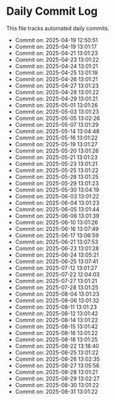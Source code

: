 # Daily Commit Log

This file tracks automated daily commits.

- Commit on: 2025-04-19 12:50:51
- Commit on: 2025-04-19 13:01:17
- Commit on: 2025-04-21 13:01:23
- Commit on: 2025-04-23 13:01:22
- Commit on: 2025-04-24 13:01:21
- Commit on: 2025-04-25 13:01:19
- Commit on: 2025-04-26 13:01:21
- Commit on: 2025-04-27 13:01:23
- Commit on: 2025-04-28 13:01:22
- Commit on: 2025-04-29 13:01:21
- Commit on: 2025-05-01 13:01:26
- Commit on: 2025-05-03 13:01:23
- Commit on: 2025-05-05 13:02:26
- Commit on: 2025-05-07 13:01:29
- Commit on: 2025-05-14 13:04:48
- Commit on: 2025-05-16 13:01:22
- Commit on: 2025-05-19 13:01:27
- Commit on: 2025-05-20 13:01:26
- Commit on: 2025-05-21 13:01:23
- Commit on: 2025-05-23 13:01:21
- Commit on: 2025-05-25 13:01:22
- Commit on: 2025-05-28 13:01:25
- Commit on: 2025-05-29 13:01:23
- Commit on: 2025-05-30 13:04:19
- Commit on: 2025-06-03 13:01:22
- Commit on: 2025-06-04 13:01:23
- Commit on: 2025-06-05 13:01:44
- Commit on: 2025-06-06 13:01:39
- Commit on: 2025-06-10 13:01:26
- Commit on: 2025-06-16 13:07:49
- Commit on: 2025-06-17 13:06:59
- Commit on: 2025-06-21 13:07:53
- Commit on: 2025-06-23 13:01:28
- Commit on: 2025-06-24 13:05:21
- Commit on: 2025-06-25 13:07:41
- Commit on: 2025-07-12 13:01:27
- Commit on: 2025-07-22 12:04:03
- Commit on: 2025-07-27 13:01:21
- Commit on: 2025-07-28 13:01:25
- Commit on: 2025-08-04 13:01:23
- Commit on: 2025-08-06 13:01:32
- Commit on: 2025-08-11 13:01:23
- Commit on: 2025-08-12 13:01:42
- Commit on: 2025-08-14 13:01:22
- Commit on: 2025-08-15 13:01:42
- Commit on: 2025-08-16 13:01:22
- Commit on: 2025-08-18 13:01:25
- Commit on: 2025-08-22 13:18:40
- Commit on: 2025-08-25 13:01:22
- Commit on: 2025-08-26 13:02:35
- Commit on: 2025-08-27 13:05:56
- Commit on: 2025-08-28 13:01:21
- Commit on: 2025-08-29 13:02:27
- Commit on: 2025-08-30 13:01:22
- Commit on: 2025-08-31 13:01:22
